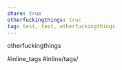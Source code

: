 ```yaml
---
share: true
otherfuckingthings: truc
tag: test, test, otherfuckingthings
---
```


otherfuckingthings

#inline_tags
#inline/tags/

